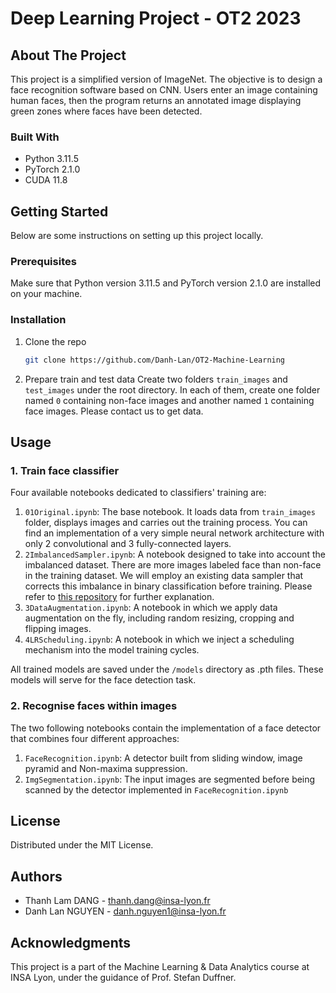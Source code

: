# Deep Learning Project - OT2 2023
## About The Project
This project is a simplified version of ImageNet. The objective is to design a face recognition software based on CNN. Users enter an image containing human faces, then the program returns an annotated image displaying green zones where faces have been detected.

### Built With
- Python 3.11.5
- PyTorch 2.1.0
- CUDA 11.8

## Getting Started
Below are some instructions on setting up this project locally.
### Prerequisites
Make sure that Python version 3.11.5 and PyTorch version 2.1.0 are installed on your machine.
### Installation
1. Clone the repo
   ```sh
   git clone https://github.com/Danh-Lan/OT2-Machine-Learning
   ```
2. Prepare train and test data
   Create two folders ```train_images``` and ```test_images``` under the root directory. In each of them, create one folder named ```0``` containing non-face images and another named ```1``` containing face images.
   Please contact us to get data.

 ## Usage
 ### 1. Train face classifier
 Four available notebooks dedicated to classifiers' training are:
 1. ```01Original.ipynb```: The base notebook. It loads data from ```train_images``` folder, displays images and carries out the training process. You can find an implementation of a very simple neural network architecture with only 2 convolutional and 3 fully-connected layers. 
 2. ```2ImbalancedSampler.ipynb```: A notebook designed to take into account the imbalanced dataset. There are more images labeled face than non-face in the training dataset. We will employ an existing data sampler that corrects this imbalance in binary classification before training. Please refer to [this repository](https://github.com/ufoym/imbalanced-dataset-sampler) for further explanation.
 3. ```3DataAugmentation.ipynb```: A notebook in which we apply data augmentation on the fly, including random resizing, cropping and flipping images.
 4. ```4LRScheduling.ipynb```:  A notebook in which we inject a scheduling mechanism into the model training cycles.

All trained models are saved under the  ```/models``` directory as .pth files. These models will serve for the face detection task.

### 2. Recognise faces within images
The two following notebooks contain the implementation of a face detector that combines four different approaches:
1. ```FaceRecognition.ipynb```: A detector built from sliding window, image pyramid and Non-maxima suppression.
2. ```ImgSegmentation.ipynb```: The input images are segmented before being scanned by the detector implemented in ```FaceRecognition.ipynb```


<!-- LICENSE -->
## License

Distributed under the MIT License.

<!-- CONTACT -->
## Authors
- Thanh Lam DANG - thanh.dang@insa-lyon.fr
- Danh Lan NGUYEN - danh.nguyen1@insa-lyon.fr

<!-- ACKNOWLEDGMENTS -->
## Acknowledgments
This project is a part of the Machine Learning & Data Analytics course at INSA Lyon, under the guidance of Prof. Stefan Duffner.

 
